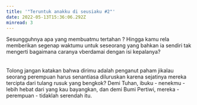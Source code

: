 ```yaml
---
title: '"Teruntuk anakku di seusiaku #2"'
date: 2022-05-13T15:36:06.292Z
minread: 3
---
```

Sesungguhnya apa yang membuatmu  tertahan ? Hingga kamu rela memberikan segenap waktumu untuk seseorang yang bahkan ia sendiri tak mengerti bagaimana caranya vberdamai dengan isi kepalanya?\
\
\
Tolong jangan katakan bahwa dirimu adalah penganut paham jikalau seorang perempuan harus senantiasa diluruskan karena sejatinya mereka tercipta dari tulang rusuk yang bengkok? Demi Tuhan, ibuku - nenekmu - lebih hebat dari yang kau bayangkan, dan demi Bumi Pertiwi, mereka - perempuan - tidaklah serendah itu.